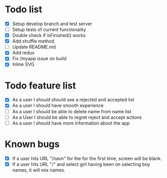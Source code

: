 # Todo list
* [x] Setup develop branch and test server
* [ ] Setup tests of current functionality
* [x] Double check if isFinished() works 
* [x] Add shuffle method
* [ ] Update README.md
* [x] Add redux
* [x] Fix /myapp issue on build
* [x] Inline SVG

# Todo feature list
* [x] As a user I should should see a rejected and accepted list
* [x] As a user I should have smooth experience
* [ ] As a user I should be able to delete name from name list
* [ ] As a User I should be able to regret reject and accept actions
* [ ] As a user I should have more information about the app

# Known bugs
* [x] If a user hits URL "/navn" for the for the first time, screen will be blank.
* [x] If a user hits URL "/" and select girl having been on selecting boy names, it will mix names.
